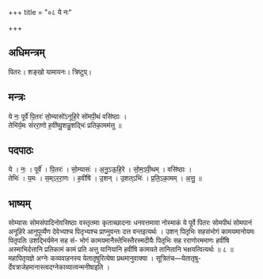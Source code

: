 +++
title = "०८ ये नः"

+++
## अधिमन्त्रम्
पितरः। शङ्खो यामायनः। त्रिष्टुप्।

## मन्त्रः
ये नः॒ पूर्वे॑ पि॒तरः॑ सो॒म्यासो॑ऽनूहि॒रे सो॑मपी॒थं वसि॑ष्ठाः ।  
तेभि॑र्य॒मः सं॑ररा॒णो ह॒वींष्यु॒शन्नु॒शद्भिः॑ प्रतिका॒मम॑त्तु ॥

## पदपाठः
ये । नः॒ । पूर्वे॑ । पि॒तरः॑ । सो॒म्यासः॑ । अ॒नु॒ऽऊ॒हि॒रे । सो॒म॒ऽपी॒थम् । वसि॑ष्ठाः ।  
तेभिः॑ । य॒मः । स॒म्ऽर॒रा॒णः । ह॒वींषि॑ । उ॒शन् । उ॒शत्ऽभिः॑ । प्र॒ति॒ऽका॒मम् । अ॒त्तु॒ ॥

## भाष्यम्
सोम्यासः सोमसंपादिनोवसिष्ठाः वस्तृतमाः कृताच्छादनाः धनवत्तमावा नोस्माकं ये पूर्वे पितरः सोमपीथं सोमपानं अनूहिरे आनुपूर्व्येण देवेभ्यश्च पितृभ्यश्च प्राप्नुवन्तः दत्त वन्तइत्यर्थः । उशन् पितृभिः सहसंभोगं कामयमानोयमः पितृपतिः उशद्भिर्यमेन सह सं- भोगं कामयमानैस्तेभिस्तैरस्मदीयैः पितृभिः सह रराणोरममाणः हवींषि अस्माभिर्दत्तानि प्रतिकामं कामं प्रति अत्तु यानियानि हवींषि कामयते तानितानि भक्षयत्वित्यर्थः ॥ ८ ॥ महापितृयज्ञे अग्नेः कव्यवाहनस्य येतातृषुरित्येषा प्रथमानुवाक्या । सूत्रितंच—येतातृषु- र्देवत्राजेहमानास्त्वदग्नेकाव्यात्वन्मनीषाइति ।